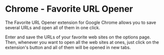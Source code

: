 # Chrome - Favorite URL Opener

The Favorite URL Opener extension for Google Chrome allows you to save several URLs and open all of them in one click.

Enter and save the URLs of your favorite web sites on the options page. Then, whenever you want to open all the web sites at ones, just click on the extension's button and all of them will be opened in new tabs.